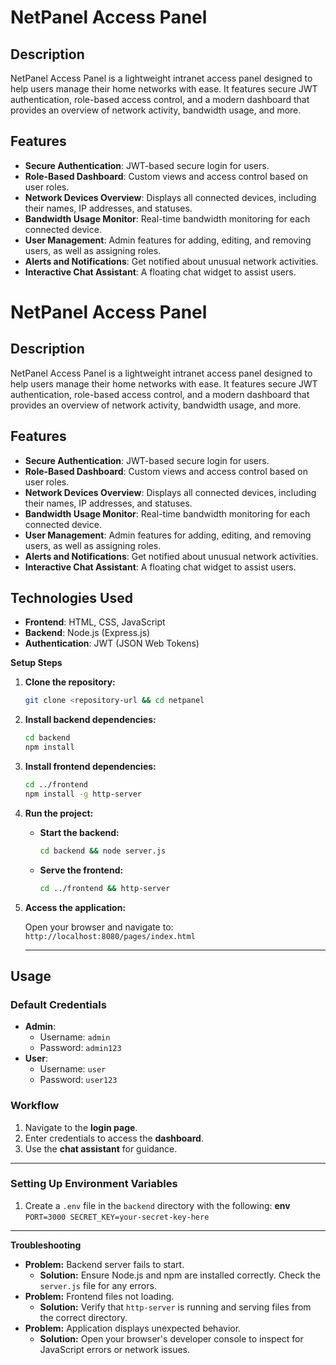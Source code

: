 # NetPanel Access Panel

## Description
NetPanel Access Panel is a lightweight intranet access panel designed to help users manage their home networks with ease. It features secure JWT authentication, role-based access control, and a modern dashboard that provides an overview of network activity, bandwidth usage, and more.

## Features
- **Secure Authentication**: JWT-based secure login for users.
- **Role-Based Dashboard**: Custom views and access control based on user roles.
- **Network Devices Overview**: Displays all connected devices, including their names, IP addresses, and statuses.
- **Bandwidth Usage Monitor**: Real-time bandwidth monitoring for each connected device.
- **User Management**: Admin features for adding, editing, and removing users, as well as assigning roles.
- **Alerts and Notifications**: Get notified about unusual network activities.
- **Interactive Chat Assistant**: A floating chat widget to assist users.
# NetPanel Access Panel

## Description
NetPanel Access Panel is a lightweight intranet access panel designed to help users manage their home networks with ease. It features secure JWT authentication, role-based access control, and a modern dashboard that provides an overview of network activity, bandwidth usage, and more.

## Features
- **Secure Authentication**: JWT-based secure login for users.
- **Role-Based Dashboard**: Custom views and access control based on user roles.
- **Network Devices Overview**: Displays all connected devices, including their names, IP addresses, and statuses.
- **Bandwidth Usage Monitor**: Real-time bandwidth monitoring for each connected device.
- **User Management**: Admin features for adding, editing, and removing users, as well as assigning roles.
- **Alerts and Notifications**: Get notified about unusual network activities.
- **Interactive Chat Assistant**: A floating chat widget to assist users.
## Technologies Used
- **Frontend**: HTML, CSS, JavaScript
- **Backend**: Node.js (Express.js)
- **Authentication**: JWT (JSON Web Tokens)

 **Setup Steps**

 1. **Clone the repository:**

    ```bash
    git clone <repository-url && cd netpanel
    ```

 2. **Install backend dependencies:**

    ```bash
    cd backend
    npm install
    ```

 3. **Install frontend dependencies:**

    ```bash
    cd ../frontend
    npm install -g http-server
    ```

 4. **Run the project:**

    * **Start the backend:**

      ```bash
      cd backend && node server.js
      ```

    * **Serve the frontend:**

      ```bash
      cd ../frontend && http-server
      ```

 5. **Access the application:**

    Open your browser and navigate to: `http://localhost:8080/pages/index.html`

    ---

## Usage

### Default Credentials
- **Admin**:
  - Username: `admin`
  - Password: `admin123`
- **User**:
  - Username: `user`
  - Password: `user123`

### Workflow
1. Navigate to the **login page**.
2. Enter credentials to access the **dashboard**.
3. Use the **chat assistant** for guidance.

---

### Setting Up Environment Variables
1. Create a `.env` file in the `backend` directory with the following:
**env**
 `PORT=3000
  SECRET_KEY=your-secret-key-here`

---

**Troubleshooting**

 * **Problem:** Backend server fails to start.
    * **Solution:**  Ensure Node.js and npm are installed correctly. Check the `server.js` file for any errors.
 * **Problem:** Frontend files not loading.
    * **Solution:** Verify that `http-server` is running and serving files from the correct directory.
 * **Problem:**  Application displays unexpected behavior.
    * **Solution:** Open your browser's developer console to inspect for JavaScript errors or network issues.